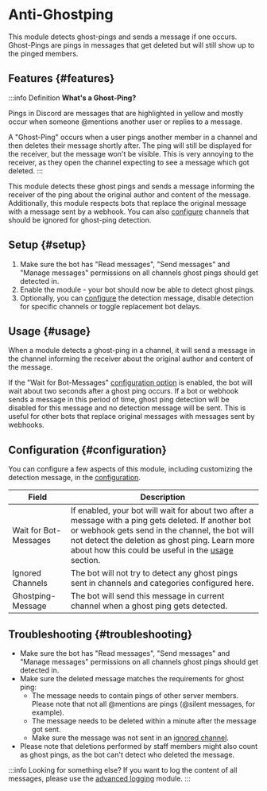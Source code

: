 # Anti-Ghostping

This module detects ghost-pings and sends a message if one occurs. Ghost-Pings are pings in messages that get deleted
but will still show up to the pinged members.

<ModuleOverview moduleName="anti-ghostping" />

## Features {#features}

:::info Definition
**What's a Ghost-Ping?**

Pings in Discord are messages that are highlighted in yellow and mostly occur when someone @mentions another user or
replies to a message.

A "Ghost-Ping" occurs when a user pings another member in a channel and then deletes their message shortly after. The
ping will still
be displayed for the receiver, but the message won't be visible. This is very annoying to the receiver, as they open the
channel expecting to see a message which got deleted.
:::

This module detects these ghost pings and sends a message informing the receiver of the ping about the original author
and content of the message. Additionally, this module respects bots that replace the original message with a message
sent by a webhook. You can also [configure](#configuration) channels that should be ignored for ghost-ping detection.

## Setup {#setup}

1. Make sure the bot has "Read messages", "Send messages" and "Manage messages" permissions on all channels ghost pings
   should get detected in.
2. Enable the module - your bot should now be able to detect ghost pings.
3. Optionally, you can [configure](#configuration) the detection message, disable detection for specific channels or
   toggle replacement bot delays.

## Usage {#usage}

When a module detects a ghost-ping in a channel, it will send a message in the channel informing the receiver about the
original author and content of the message.

If the "Wait for Bot-Messages" [configuration option](#configuration) is enabled, the bot will wait about two seconds
after a
ghost ping occurs. If a bot or webhook sends a message in this period of time, ghost ping detection will be disabled for
this message and no detection message will be sent. This is useful for other bots that replace original messages with
messages sent by webhooks.

## Configuration {#configuration}

You can configure a few aspects of this module, including customizing the detection message, in
the [configuration](https://scnx.app/glink?page=bot/configuration?query=anti&file=anti-ghostping|config).

| Field                 | Description                                                                                                                                                                                                                                                              |                                                                                                                                                
|-----------------------|--------------------------------------------------------------------------------------------------------------------------------------------------------------------------------------------------------------------------------------------------------------------------|
| Wait for Bot-Messages | If enabled, your bot will wait for about two after a message with a ping gets deleted. If another bot or webhook gets send in the channel, the bot will not detect the deletion as ghost ping. Learn more about how this could be useful in the [usage](#usage) section. |
| Ignored Channels      | The bot will not try to detect any ghost pings sent in channels and categories configured here.                                                                                                                                                                          |
| Ghostping-Message     | The bot will send this message in current channel when a ghost ping gets detected.                                                                                                                                                                                       |

## Troubleshooting {#troubleshooting}

* Make sure the bot has "Read messages", "Send messages" and "Manage messages" permissions on all channels ghost pings
  should get detected in.
* Make sure the deleted message matches the requirements for ghost ping:
   * The message needs to contain pings of other server members. Please note that not all @mentions are pings (@silent
     messages, for example).
   * The message needs to be deleted within a minute after the message got sent.
   * Make sure the message was not sent in an [ignored channel](#configuration).
* Please note that deletions performed by staff members might also count as ghost pings, as the bot can't detect who
  deleted the message.

:::info Looking for something else?
If you want to log the content of all messages, please use the [advanced logging](./../administration/logging) module.
:::